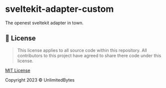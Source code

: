 # sveltekit-adapter-custom

The openest sveltekit adapter in town.

## 📃 License

> This license applies to all source code within this repository.
> All contributors to this project have agreed to share there code under this license.

[MIT License](LICENSE)

Copyright 2023 &copy; UnlimitedBytes
